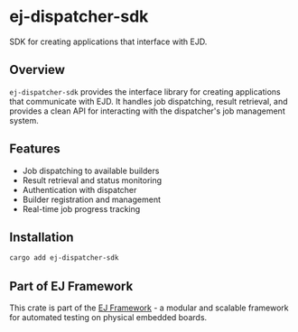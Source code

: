 # ej-dispatcher-sdk

SDK for creating applications that interface with EJD.

## Overview

`ej-dispatcher-sdk` provides the interface library for creating applications that communicate with EJD. It handles job dispatching, result retrieval, and provides a clean API for interacting with the dispatcher's job management system.

## Features

- Job dispatching to available builders
- Result retrieval and status monitoring
- Authentication with dispatcher
- Builder registration and management
- Real-time job progress tracking

## Installation

```bash
cargo add ej-dispatcher-sdk
```

## Part of EJ Framework

This crate is part of the [EJ Framework](https://github.com/embj-org/ej) - a modular and scalable framework for automated testing on physical embedded boards.
